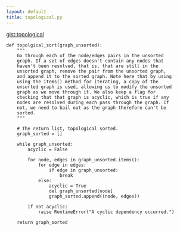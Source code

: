 ```yaml
---
layout: default
title: topological.py
---
```

[gist:topological](https://gist.github.com/hillscottc/ee407aea701ef342fce0)


    def topolgical_sort(graph_unsorted):
        """
        Go through each of the node/edges pairs in the unsorted
        graph. If a set of edges doesn't contain any nodes that
        haven't been resolved, that is, that are still in the
        unsorted graph, remove the pair from the unsorted graph,
        and append it to the sorted graph. Note here that by using
        using the items() method for iterating, a copy of the
        unsorted graph is used, allowing us to modify the unsorted
        graph as we move through it. We also keep a flag for
        checking that that graph is acyclic, which is true if any
        nodes are resolved during each pass through the graph. If
        not, we need to bail out as the graph therefore can't be
        sorted.
        """

        # The return list, topological sorted.
        graph_sorted = []

        while graph_unsorted:
            acyclic = False

            for node, edges in graph_unsorted.items():
                for edge in edges:
                    if edge in graph_unsorted:
                        break
                else:
                    acyclic = True
                    del graph_unsorted[node]
                    graph_sorted.append((node, edges))

            if not acyclic:
                raise RuntimeError("A cyclic dependency occurred.")

        return graph_sorted
